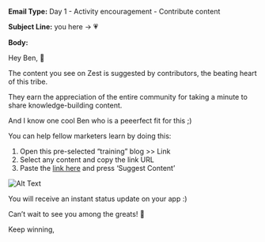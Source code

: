 **Email Type:** Day 1 - Activity encouragement - Contribute content 

**Subject Line:** you here -> 💗

**Body:**

Hey Ben, 👋

The content you see on Zest is suggested by contributors, the beating
heart of this tribe.

They earn the appreciation of the entire community for taking a minute
to share knowledge-building content.

And I know one cool Ben who is a peeerfect fit for this ;)

You can help fellow marketers learn by doing this:

1.  Open this pre-selected “training” blog \>\>
  Link
2.  Select any content and copy the link URL
3.  Paste the [link
    here](http://zest.is/contribute-content/?utm_source%3Demail%26utm_medium%3Dtraining)
    and press ‘Suggest Content’
    
![Alt Text](https://media.giphy.com/media/DNo7FPvEXeUucsjSnO/giphy.gif)

    
You will receive an instant status update on your app :)

Can’t wait to see you among the greats! 🥇

Keep winning,
